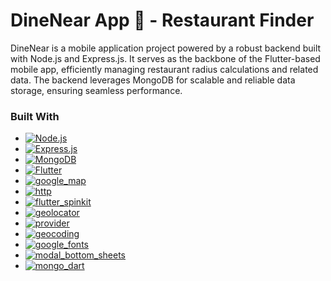 # DineNear App 🍔 - Restaurant Finder

DineNear is a mobile application project powered by a robust backend built with Node.js and Express.js. It serves as the backbone of the Flutter-based mobile app, efficiently managing restaurant radius calculations and related data. The backend leverages MongoDB for scalable and reliable data storage, ensuring seamless performance.


### Built With

- [![Node.js][Node.js-badge]][Node.js-url]  
- [![Express.js][Express.js-badge]][Express.js-url]  
- [![MongoDB][MongoDB-badge]][MongoDB-url]  
- [![Flutter][Flutter-badge]][Flutter-url]  
- [![google_map][GoogleMap-badge]][GoogleMap-url]  
- [![http][Http-badge]][Http-url]  
- [![flutter_spinkit][FlutterSpinkit-badge]][FlutterSpinkit-url]  
- [![geolocator][Geolocator-badge]][Geolocator-url]  
- [![provider][Provider-badge]][Provider-url]  
- [![geocoding][Geocoding-badge]][Geocoding-url]  
- [![google_fonts][GoogleFonts-badge]][GoogleFonts-url]  
- [![modal_bottom_sheets][ModalBottomSheets-badge]][ModalBottomSheets-url]  
- [![mongo_dart][MongoDart-badge]][MongoDart-url]  

[Node.js-badge]: https://img.shields.io/badge/Node.js-339933?style=for-the-badge&logo=nodedotjs&logoColor=white  
[Node.js-url]: https://nodejs.org/  

[Express.js-badge]: https://img.shields.io/badge/Express.js-000000?style=for-the-badge&logo=express&logoColor=white  
[Express.js-url]: https://expressjs.com/  

[MongoDB-badge]: https://img.shields.io/badge/MongoDB-47A248?style=for-the-badge&logo=mongodb&logoColor=white  
[MongoDB-url]: https://www.mongodb.com/  

[Flutter-badge]: https://img.shields.io/badge/Flutter-02569B?style=for-the-badge&logo=flutter&logoColor=white  
[Flutter-url]: https://flutter.dev/  

[GoogleMap-badge]: https://img.shields.io/badge/Google_Maps-4285F4?style=for-the-badge&logo=google-maps&logoColor=white  
[GoogleMap-url]: https://developers.google.com/maps  

[Http-badge]: https://img.shields.io/badge/HTTP-333333?style=for-the-badge&logo=http&logoColor=white  
[Http-url]: https://developer.mozilla.org/en-US/docs/Web/HTTP  

[FlutterSpinkit-badge]: https://img.shields.io/badge/Flutter_Spinkit-00BFAE?style=for-the-badge&logo=flutter&logoColor=white  
[FlutterSpinkit-url]: https://pub.dev/packages/flutter_spinkit  

[Geolocator-badge]: https://img.shields.io/badge/Geolocator-66CDAA?style=for-the-badge&logo=geolocator&logoColor=white  
[Geolocator-url]: https://pub.dev/packages/geolocator  

[Provider-badge]: https://img.shields.io/badge/Provider-FF9E00?style=for-the-badge&logo=provider&logoColor=white  
[Provider-url]: https://pub.dev/packages/provider  

[Geocoding-badge]: https://img.shields.io/badge/Geocoding-4C91D4?style=for-the-badge&logo=geocoding&logoColor=white  
[Geocoding-url]: https://pub.dev/packages/geocoding  

[GoogleFonts-badge]: https://img.shields.io/badge/Google_Fonts-4285F4?style=for-the-badge&logo=google-fonts&logoColor=white  
[GoogleFonts-url]: https://pub.dev/packages/google_fonts  

[ModalBottomSheets-badge]: https://img.shields.io/badge/Modal_Bottom_Sheets-009688?style=for-the-badge&logo=flutter&logoColor=white  
[ModalBottomSheets-url]: https://pub.dev/packages/modal_bottom_sheet  

[MongoDart-badge]: https://img.shields.io/badge/Mongo_Dart-47A248?style=for-the-badge&logo=mongodb&logoColor=white  
[MongoDart-url]: https://pub.dev/packages/mongo_dart  
